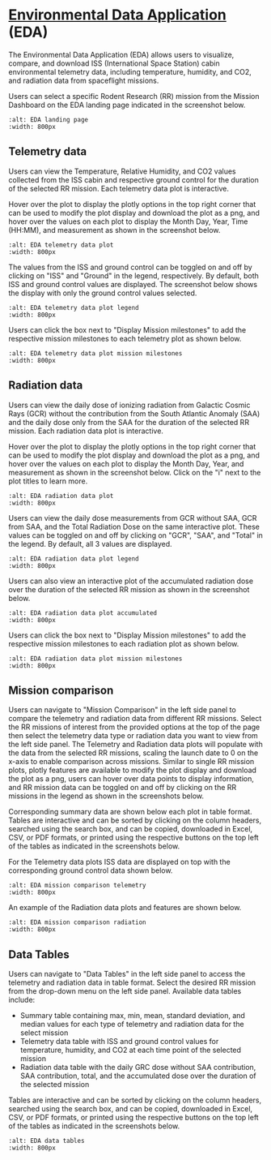 # [Environmental Data Application](https://visualization.osdr.nasa.gov/eda/) (EDA)

The Environmental Data Application (EDA) allows users to visualize, compare, and download ISS (International Space Station) cabin environmental telemetry data, including temperature, humidity, and CO2, and radiation data from spaceflight missions.

Users can select a specific Rodent Research (RR) mission from the Mission Dashboard on the EDA landing page indicated in the screenshot below.

```{image} ../../_static/images/eda-landing-page.png
:alt: EDA landing page
:width: 800px
```

## Telemetry data

Users can view the Temperature, Relative Humidity, and CO2 values collected from the ISS cabin and respective ground control for the duration of the selected RR mission. Each telemetry data plot is interactive.

Hover over the plot to display the plotly options in the top right corner that can be used to modify the plot display and download the plot as a png, and hover over the values on each plot to display the Month Day, Year, Time (HH:MM), and measurement as shown in the screenshot below.

```{image} ../../_static/images/eda-telemetry-data-plot.png
:alt: EDA telemetry data plot
:width: 800px
```

The values from the ISS and ground control can be toggled on and off by clicking on "ISS" and "Ground" in the legend, respectively. By default, both ISS and ground control values are displayed. The screenshot below shows the display with only the ground control values selected.

```{image} ../../_static/images/eda-telemetry-data-plot-legend.png
:alt: EDA telemetry data plot legend
:width: 800px
```

Users can click the box next to "Display Mission milestones" to add the respective mission milestones to each telemetry plot as shown below.

```{image} ../../_static/images/eda-telemetry-data-plot-mission-milestones.png
:alt: EDA telemetry data plot mission milestones
:width: 800px
```

## Radiation data

Users can view the daily dose of ionizing radiation from Galactic Cosmic Rays (GCR) without the contribution from the South Atlantic Anomaly (SAA) and the daily dose only from the SAA for the duration of the selected RR mission. Each radiation data plot is interactive.

Hover over the plot to display the plotly options in the top right corner that can be used to modify the plot display and download the plot as a png, and hover over the values on each plot to display the Month Day, Year, and measurement as shown in the screenshot below. Click on the "i" next to the plot titles to learn more.

```{image} ../../_static/images/eda-radiation-data-plot.png
:alt: EDA radiation data plot
:width: 800px
```

Users can view the daily dose measurements from GCR without SAA, GCR from SAA, and the Total Radiation Dose on the same interactive plot. These values can be toggled on and off by clicking on "GCR", "SAA", and "Total" in the legend. By default, all 3 values are displayed.

```{image} ../../_static/images/eda-radiation-data-plot-legend.png
:alt: EDA radiation data plot legend
:width: 800px
```

Users can also view an interactive plot of the accumulated radiation dose over the duration of the selected RR mission as shown in the screenshot below.

```{image} ../../_static/images/eda-radiation-data-plot-accumulated.png
:alt: EDA radiation data plot accumulated
:width: 800px
```

Users can click the box next to "Display Mission milestones" to add the respective mission milestones to each radiation plot as shown below.

```{image} ../../_static/images/eda-radiation-data-plot-mission-milestones.png
:alt: EDA radiation data plot mission milestones
:width: 800px
```

## Mission comparison

Users can navigate to "Mission Comparison" in the left side panel to compare the telemetry and radiation data from different RR missions. Select the RR missions of interest from the provided options at the top of the page then select the telemetry data type or radiation data you want to view from the left side panel. The Telemetry and Radiation data plots will populate with the data from the selected RR missions, scaling the launch date to 0 on the x-axis to enable comparison across missions. Similar to single RR mission plots, plotly features are available to modify the plot display and download the plot as a png, users can hover over data points to display information, and RR mission data can be toggled on and off by clicking on the RR missions in the legend as shown in the screenshots below.

Corresponding summary data are shown below each plot in table format. Tables are interactive and can be sorted by clicking on the column headers, searched using the search box, and can be copied, downloaded in Excel, CSV, or PDF formats, or printed using the respective buttons on the top left of the tables as indicated in the screenshots below.

For the Telemetry data plots ISS data are displayed on top with the corresponding ground control data shown below.

```{image} ../../_static/images/eda-mission-comparison-telemetry.png
:alt: EDA mission comparison telemetry
:width: 800px
```

An example of the Radiation data plots and features are shown below.

```{image} ../../_static/images/eda-mission-comparison-radiation.png
:alt: EDA mission comparison radiation
:width: 800px
```

## Data Tables

Users can navigate to "Data Tables" in the left side panel to access the telemetry and radiation data in table format. Select the desired RR mission from the drop-down menu on the left side panel. Available data tables include:

- Summary table containing max, min, mean, standard deviation, and median values for each type of telemetry and radiation data for the select mission
- Telemetry data table with ISS and ground control values for temperature, humidity, and CO2 at each time point of the selected mission
- Radiation data table with the daily GRC dose without SAA contribution, SAA contribution, total, and the accumulated dose over the duration of the selected mission

Tables are interactive and can be sorted by clicking on the column headers, searched using the search box, and can be copied, downloaded in Excel, CSV, or PDF formats, or printed using the respective buttons on the top left of the tables as indicated in the screenshots below.

```{image} ../../_static/images/eda-data-tables.png
:alt: EDA data tables
:width: 800px
```
